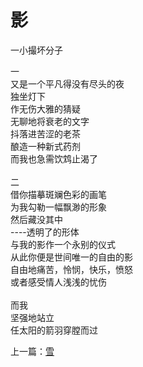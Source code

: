 # 影
一小撮坏分子

一\
又是一个平凡得没有尽头的夜\
独坐灯下\
作无伤大雅的猜疑\
无聊地将衰老的文字\
抖落进苦涩的老茶\
酿造一种新式药剂\
而我也急需饮鸩止渴了\
\
二\
借你描摹斑斓色彩的画笔\
为我勾勒一幅飘渺的形象\
然后藏没其中\
----透明了的形体\
与我的影作一个永别的仪式\
从此你便是世间唯一的自由的影\
自由地痛苦，怜悯，快乐，愤怒\
或者感受情人浅浅的忧伤\
\
而我\
坚强地站立\
任太阳的箭羽穿膛而过


上一篇：[雪](168b8a215c0d4b25a989cf6cb035e5b6.md)